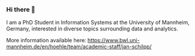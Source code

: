 ### Hi there 👋

I am a PhD Student in Information Systems at the University of Mannheim, Germany, interested in diverse topics surrounding data and analytics.

More information available here: https://www.bwl.uni-mannheim.de/en/hoehle/team/academic-staff/jan-schilpp/
